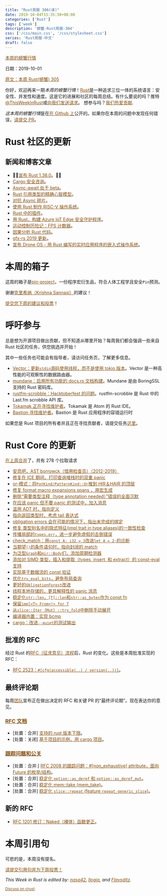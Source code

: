 ```yaml
---
title: "Rust周报 306(译)"
date: 2019-10-04T15:35:58+08:00
categories: ['Rust']
tags: ['week']
description: '螃蟹-Rust周报-304'
css: ['/css/main.css', '/css/stylesheet.css']
series: 'Rust周报-中文'
draft: false
---
```


<style>
a { color: #804d0f;}
</style>

[本周的螃蟹行情](https://this-week-in-rust.org/)

日期：2019-10-01

[原文：本周 Rust(螃蟹) 305](https://this-week-in-rust.org/blog/2019/10/01/this-week-in-rust-304/)

你好，欢迎再来一期*本周的螃蟹行情*！[Rust](http://rust-lang.org)是一种追求三位一体的系统语言：安全性、并发性和速度。这是它的进展和社区的每周总结。有什么要说的吗？推特[@ThisWeekInRust](https://twitter.com/ThisWeekInRust)或[向我们发送请求](https://github.com/cmr/this-week-in-rust)。 想参与吗？[我们热爱贡献](https://github.com/rust-lang/rust/blob/master/CONTRIBUTING.md).

*这本周的螃蟹行情*是在[在 Github 上](https://github.com/cmr/this-week-in-rust)公开的。如果你在本周的问题中发现任何错误，[请提交 PR](https://github.com/cmr/this-week-in-rust/pulls)。

# Rust 社区的更新

## 新闻和博客文章

- 🎈🎉[宣布 Rust 1.38.0](https://blog.rust-lang.org/2019/09/26/Rust-1.38.0.html)。🎉🎈
- [Cargo 安全咨询](https://blog.rust-lang.org/2019/09/30/Security-advisory-for-cargo.html)。
- [Async-await 处于 beta](https://blog.rust-lang.org/2019/09/30/Async-await-hits-beta.html)。
- [Rust 引用类型的精确心智模型](https://docs.rs/dtolnay/0.0.6/dtolnay/macro._02__reference_types.html)。
- [对抗 Async 碎片](https://vorner.github.io/2019/09/29/figthting-the-async-fragmentation.html)。
- [使用 Rust 制作 RISC-V 操作系统](http://web.eecs.utk.edu/~smarz1/osblog/)。
- [Rust 中的插件](http://adventures.michaelfbryan.com/posts/plugins-in-rust/)。
- [用 Rust，构建 Azure IoT Edge 安全守护程序](https://msrc-blog.microsoft.com/2019/09/30/building-the-azure-iot-edge-security-daemon-in-rust/)。
- [运动控制历险记：FPS 计数器](http://adventures.michaelfbryan.com/posts/fps-counter/)。
- [因果分析 Rust 代码](https://llogiq.github.io/2019/09/25/coz.html)。
- [gfx-rs 2019 更新](https://gfx-rs.github.io/2019/10/01/update.html)。
- [宣布 Drone OS - 用 Rust 编写的实时应用程序的嵌入式操作系统](https://www.reddit.com/r/rust/comments/d999qo/announcing_drone_os_010/)。

# 本周的箱子

这周的箱子是[pin-project](https://crates.io/crates/pin-project)，一份程序宏衍生品，符合人体工程学且安全`Pin`预测。

谢谢[克里希纳（Krishna Sannasi）](https://users.rust-lang.org/t/crate-of-the-week/2704/636)的建议！

[提交您下周的建议和投票][submit_crate]！

[submit_crate]: https://users.rust-lang.org/t/crate-of-the-week/2704

# 呼吁参与

总是想为开源项目做出贡献，但不知道从哪里开始？每周我们都会强调一些来自 Rust 社区的任务，供您挑选并开始！

其中一些任务也可能会有指导者，请访问任务页，了解更多信息。

- [Vector：更新`stdin`源码使用线程，而不是使用 tokio 版本](https://github.com/timberio/vector/issues/932)。Vector 是一种高性能的可观察性的数据路由器。
- [mundane：启用所有功能的 docs.rs 文档构建](https://github.com/google/mundane/issues/21)。Mundane 是由 BoringSSL 支持的 Rust 密码库。
- [rustfm-scrobble：Hacktoberfest 的问题](https://github.com/bobbo/rustfm-scrobble/issues?q=is%3Aissue+is%3Aopen+label%3AHacktoberfest)。rustfm-scrobble 是 Rust 中的 Last.fm scrobble API 库。
- [Tokamak 正在寻找维护者](https://github.com/vertexclique/tokamak/issues/91)。Tokamak 是 Atom 的 Rust IDE。
- [Bastion 寻找维护者](https://github.com/bastion-rs/bastion/issues/32)。Bastion 是 Rust 应用程序的容错运行时

如果您是 Rust 项目的所有者并且正在寻找贡献者，请提交任务[这里][guidelines]。

[guidelines]: https://users.rust-lang.org/t/twir-call-for-participation/4821

# Rust Core 的更新

[在上周合并][merged]了，共有 278 个拉取请求

[merged]: https://github.com/search?q=is%3Apr+org%3Arust-lang+is%3Amerged+merged%3A2019-09-23..2019-09-30

- [安息吧，AST borrowck（借用检查员）（2012-2019）](https://github.com/rust-lang/rust/pull/64790)
- [修复在 ICE 期间，打印查询堆栈时的双重 panic](https://github.com/rust-lang/rust/pull/64799)
- [or-模式：将`PatKind/PatternKind::Or`推到 HIR＆HAIR 的顶层](https://github.com/rust-lang/rust/pull/64508)
- [修复 format macro expansions spans ，用宏生成](https://github.com/rust-lang/rust/pull/64793)
- [删除“需要类型注释（type annotation needed）”错误的全面沉默](https://github.com/rust-lang/rust/pull/64746)
- [在应该 panic 但不要 panic 的测试中，加入消息](https://github.com/rust-lang/rust/pull/64745)
- [滥用 ADT 时，指向定义](https://github.com/rust-lang/rust/pull/64691)
- [指向返回类型时，考虑 tail 表达式](https://github.com/rust-lang/rust/pull/64802)
- [obligation errors 会在可能的情况下，指出未完成的绑定](https://github.com/rust-lang/rust/pull/64151)
- [修复 类型别名中的隐式特征(impl trait in type aliases)的一致性检查](https://github.com/rust-lang/rust/pull/63934)
- [传播局部的`types.err`，进一步避免虚假的击倒错误](https://github.com/rust-lang/rust/pull/64674)
- [check_match：用`const A: i32 = 3`改进`let A = 2;`的诊断](https://github.com/rust-lang/rust/pull/64859)
- [当期望`()`的条件语句时，指向封闭的 match](https://github.com/rust-lang/rust/pull/64825)
- [为泛型`Graph`和`mir::Body`们，添加周期检测器](https://github.com/rust-lang/rust/pull/64622)
- [添加对 SIMD 类型，插入和提取（types, insert, 和 extract）的 const-eval 支持](https://github.com/rust-lang/rust/pull/64738)
- [实现基于数据流的 const 验证](https://github.com/rust-lang/rust/pull/64470)
- [优化`try_eval_bits`，避免布局查询](https://github.com/rust-lang/rust/pull/64673)
- [更好的`ObligationForest`改进](https://github.com/rust-lang/rust/pull/64627)
- [线程本地存储的，更具解释性的 panic 消息](https://github.com/rust-lang/rust/pull/64481)
- [稳定化`str::len`，`[T]::len`和`str::as_bytes`作为 const fn](https://github.com/rust-lang/rust/pull/63770)
- [保留`impl<T> From<!> for T`](https://github.com/rust-lang/rust/pull/62661)
- [从`slice::Iter`（`Mut`）`::try_fold`中删除手动展开](https://github.com/rust-lang/rust/pull/64600)
- [编译器内置：实现 bcmp](https://github.com/rust-lang/compiler-builtins/pull/315)
- [cargo：改进`--quiet`的测试输出](https://github.com/rust-lang/cargo/pull/7446)

## 批准的 RFC

经过 Rust 的[RFC（征求意见）流程](https://github.com/rust-lang/rfcs#rust-rfcs)后，Rust 的变化。这些是本周批准实现的 RFC：

- [RFC 2523：`#[cfg(accessible(..) / version(..))]`](https://github.com/rust-lang/rfcs/pull/2523)。

## 最终评论期

每周[团队](https://www.rust-lang.org/team.html)宣布正在做出决定的 RFC 和关键 PR 的“最终评论期”。现在表达你的意见。

### [RFC 文档](https://github.com/rust-lang/rfcs/labels/final-comment-period)

- \[处置：合并] [支持的 rust 版本下限](https://github.com/rust-lang/rfcs/pull/2495)。
- \[处置：关闭] [基于项目的示例，用 cargo 项目](https://github.com/rust-lang/rfcs/pull/2517)。

### [跟踪问题和公关](https://github.com/rust-lang/rust/labels/final-comment-period)

- \[处置：合并:] [RFC 2008 的跟踪问题：#[non_exhaustive] attribute，面向 Future 的枚举/结构](https://github.com/rust-lang/rust/issues/44109)。
- \[处置：合并] [稳定化 `option::as_deref` 和 `option::as_deref_mut`](https://github.com/rust-lang/rust/pull/64708)。
- \[处置：合并] [稳定化 mem::take (mem_take)](https://github.com/rust-lang/rust/pull/64716)。
- \[处置：合并] [稳定化 `slice::repeat` (feature `repeat_generic_slice`)](https://github.com/rust-lang/rust/pull/64877)。

## 新的 RFC

- [RFC 1201 修订：Naked（裸体）函数更正](https://github.com/rust-lang/rfcs/pull/2774)。

# 本周引用句

可悲的是，本周没有提名。

[请提交引用句并为下周投票！](https://users.rust-lang.org/t/twir-quote-of-the-week/328)

_This Week in Rust is edited by: [nasa42](https://github.com/nasa42), [llogiq](https://github.com/llogiq), and [Flavsditz](https://github.com/Flavsditz)._

<small>[Discuss on r/rust](https://www.reddit.com/r/rust/comments/d6920w/this_week_in_rust_304/).</small>
